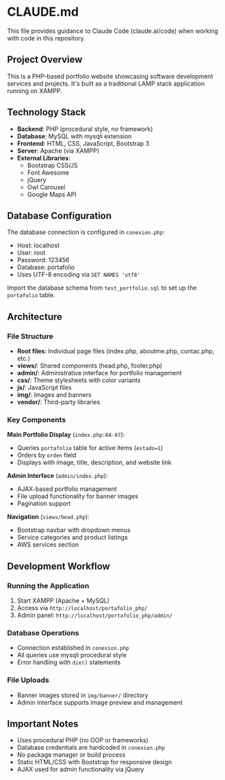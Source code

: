 # CLAUDE.md

This file provides guidance to Claude Code (claude.ai/code) when working with code in this repository.

## Project Overview

This is a PHP-based portfolio website showcasing software development services and projects. It's built as a traditional LAMP stack application running on XAMPP.

## Technology Stack

- **Backend**: PHP (procedural style, no framework)
- **Database**: MySQL with mysqli extension
- **Frontend**: HTML, CSS, JavaScript, Bootstrap 3
- **Server**: Apache (via XAMPP)
- **External Libraries**: 
  - Bootstrap CSS/JS
  - Font Awesome
  - jQuery
  - Owl Carousel
  - Google Maps API

## Database Configuration

The database connection is configured in `conexion.php`:
- Host: localhost 
- User: root
- Password: 123456
- Database: portafolio
- Uses UTF-8 encoding via `SET NAMES 'utf8'`

Import the database schema from `test_portfolio.sql` to set up the `portafolio` table.

## Architecture

### File Structure
- **Root files**: Individual page files (index.php, aboutme.php, contac.php, etc.)
- **views/**: Shared components (head.php, footer.php)
- **admin/**: Administrative interface for portfolio management
- **css/**: Theme stylesheets with color variants
- **js/**: JavaScript files
- **img/**: Images and banners
- **vendor/**: Third-party libraries

### Key Components

**Main Portfolio Display** (`index.php:68-87`):
- Queries `portafolio` table for active items (`estado=1`)
- Orders by `orden` field
- Displays with image, title, description, and website link

**Admin Interface** (`admin/index.php`):
- AJAX-based portfolio management
- File upload functionality for banner images
- Pagination support

**Navigation** (`views/head.php`):
- Bootstrap navbar with dropdown menus
- Service categories and product listings
- AWS services section

## Development Workflow

### Running the Application
1. Start XAMPP (Apache + MySQL)
2. Access via `http://localhost/portafolio_php/`
3. Admin panel: `http://localhost/portafolio_php/admin/`

### Database Operations
- Connection established in `conexion.php`
- All queries use mysqli procedural style
- Error handling with `die()` statements

### File Uploads
- Banner images stored in `img/banner/` directory
- Admin interface supports image preview and management

## Important Notes

- Uses procedural PHP (no OOP or frameworks)
- Database credentials are hardcoded in `conexion.php`
- No package manager or build process
- Static HTML/CSS with Bootstrap for responsive design
- AJAX used for admin functionality via jQuery